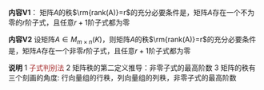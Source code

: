 **内容V1**：
矩阵$A$的秩$\rm{rank(A)}=r$的充分必要条件是，矩阵$A$存在一个不为零的$r$阶子式，且任意$r+1$阶子式都为零

**内容V2**
设矩阵$A\in M_{m\times n}(K)$，则矩阵$A$的秩$\rm{rank(A)}=r$的充分必要条件是，矩阵$A$存在一个非零$r$阶子式，且任意$r+1$阶子式都为零

**说明**
1 <font color=brown>子式判别法</font>
2 矩阵秩的第二定义推导：非零子式的最高阶数
3 矩阵的秩有三个刻画的角度: 行向量组的行秩，列向量组的列秩，非零子式的最高阶数
